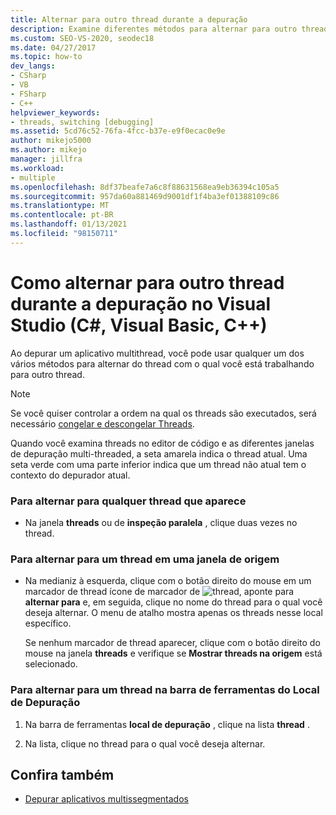 ```yaml
---
title: Alternar para outro thread durante a depuração
description: Examine diferentes métodos para alternar para outro thread durante a depuração de um aplicativo multithread no Visual Studio.
ms.custom: SEO-VS-2020, seodec18
ms.date: 04/27/2017
ms.topic: how-to
dev_langs:
- CSharp
- VB
- FSharp
- C++
helpviewer_keywords:
- threads, switching [debugging]
ms.assetid: 5cd76c52-76fa-4fcc-b37e-e9f0ecac0e9e
author: mikejo5000
ms.author: mikejo
manager: jillfra
ms.workload:
- multiple
ms.openlocfilehash: 8df37beafe7a6c8f88631568ea9eb36394c105a5
ms.sourcegitcommit: 957da60a881469d9001df1f4ba3ef01388109c86
ms.translationtype: MT
ms.contentlocale: pt-BR
ms.lasthandoff: 01/13/2021
ms.locfileid: "98150711"
---
```

# <a name="how-to-switch-to-another-thread-while-debugging-in-visual-studio-c-visual-basic-c"></a>Como alternar para outro thread durante a depuração no Visual Studio (C#, Visual Basic, C++)
Ao depurar um aplicativo multithread, você pode usar qualquer um dos vários métodos para alternar do thread com o qual você está trabalhando para outro thread.

> [!NOTE]
> Se você quiser controlar a ordem na qual os threads são executados, será necessário [congelar e descongelar Threads](../debugger/get-started-debugging-multithreaded-apps.md).

Quando você examina threads no editor de código e as diferentes janelas de depuração multi-threaded, a seta amarela indica o thread atual. Uma seta verde com uma parte inferior indica que um thread não atual tem o contexto do depurador atual.

### <a name="to-switch-to-any-thread-that-appears"></a>Para alternar para qualquer thread que aparece

- Na janela **threads** ou de **inspeção paralela** , clique duas vezes no thread.

### <a name="to-switch-to-a-thread-in-a-source-window"></a>Para alternar para um thread em uma janela de origem

- Na medianiz à esquerda, clique com o botão direito do mouse em um marcador de thread ícone de marcador de ![thread](../debugger/media/dbg-thread-marker.png "ThreadMarker"), aponte para **alternar para** e, em seguida, clique no nome do thread para o qual você deseja alternar. O menu de atalho mostra apenas os threads nesse local específico.

     Se nenhum marcador de thread aparecer, clique com o botão direito do mouse na janela **threads** e verifique se **Mostrar threads na origem** está selecionado.

### <a name="to-switch-to-a-thread-in-the-debug-location-toolbar"></a>Para alternar para um thread na barra de ferramentas do Local de Depuração

1. Na barra de ferramentas **local de depuração** , clique na lista **thread** .

2. Na lista, clique no thread para o qual você deseja alternar.

## <a name="see-also"></a>Confira também
- [Depurar aplicativos multissegmentados](../debugger/debug-multithreaded-applications-in-visual-studio.md)
